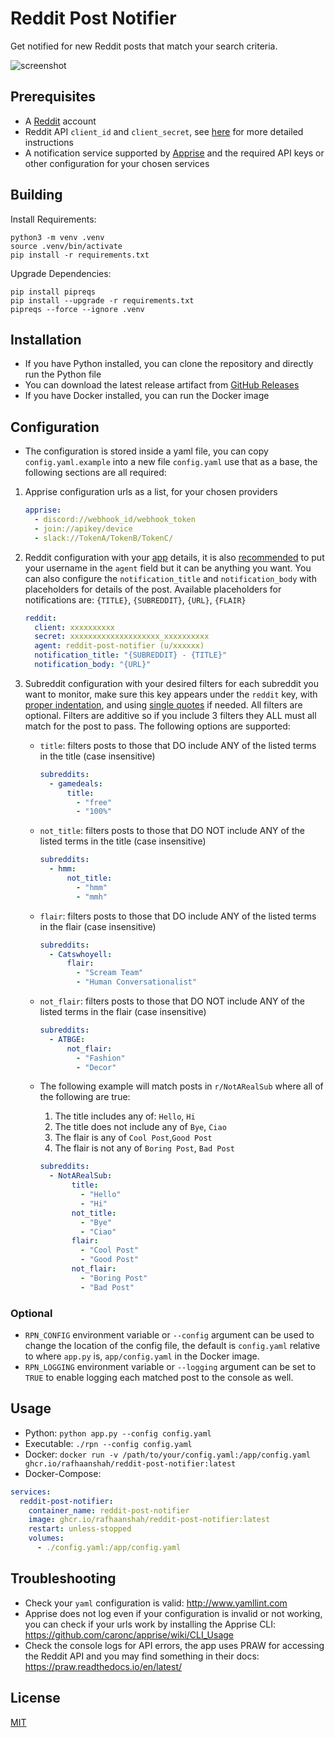 # Reddit Post Notifier

Get notified for new Reddit posts that match your search criteria.

![screenshot](/assets/screenshot.jpg)

## Prerequisites

- A [Reddit](https://www.reddit.com/) account
- Reddit API `client_id` and `client_secret`, see [here](https://github.com/reddit-archive/reddit/wiki/OAuth2-Quick-Start-Example#first-steps) for more detailed instructions
- A notification service supported by [Apprise](https://github.com/caronc/apprise#popular-notification-services) and the required API keys or other configuration for your chosen services

## Building

Install Requirements:

```shell
python3 -m venv .venv
source .venv/bin/activate
pip install -r requirements.txt
```

Upgrade Dependencies:

```shell
pip install pipreqs
pip install --upgrade -r requirements.txt
pipreqs --force --ignore .venv
```

## Installation

- If you have Python installed, you can clone the repository and directly run the Python file
- You can download the latest release artifact from [GitHub Releases](https://github.com/RafhaanShah/Reddit-Post-Notifier/releases)
- If you have Docker installed, you can run the Docker image

## Configuration

- The configuration is stored inside a yaml file, you can copy `config.yaml.example` into a new file `config.yaml` use that as a base, the following sections are all required:

1. Apprise configuration urls as a list, for your chosen providers

   ```yaml
   apprise:
     - discord://webhook_id/webhook_token
     - join://apikey/device
     - slack://TokenA/TokenB/TokenC/
   ```

1. Reddit configuration with your [app](https://www.reddit.com/prefs/apps) details, it is also [recommended](https://github.com/reddit-archive/reddit/wiki/API#rules) to put your username in the `agent` field but it can be anything you want. You can also configure the `notification_title` and `notification_body` with placeholders for details of the post. Available placeholders for notifications are: `{TITLE}`, `{SUBREDDIT}`, `{URL}`, `{FLAIR}`

   ```yaml
   reddit:
     client: xxxxxxxxxx
     secret: xxxxxxxxxxxxxxxxxxxx_xxxxxxxxxx
     agent: reddit-post-notifier (u/xxxxxx)
     notification_title: "{SUBREDDIT} - {TITLE}"
     notification_body: "{URL}"
   ```

1. Subreddit configuration with your desired filters for each subreddit you want to monitor, make sure this key appears under the `reddit` key, with [proper indentation](http://www.yamllint.com/), and using [single quotes](https://stackoverflow.com/questions/19109912/yaml-do-i-need-quotes-for-strings-in-yaml) if needed. All filters are optional. Filters are additive so if you include 3 filters they ALL must all match for the post to pass. The following options are supported:
   - `title`: filters posts to those that DO include ANY of the listed terms in the title (case insensitive)

     ```yaml
     subreddits:
       - gamedeals:
           title:
             - "free"
             - "100%"
     ```

   - `not_title`: filters posts to those that DO NOT include ANY of the listed terms in the title (case insensitive)

     ```yaml
     subreddits:
       - hmm:
           not_title:
             - "hmm"
             - "mmh"
     ```

   - `flair`: filters posts to those that DO include ANY of the listed terms in the flair (case insensitive)

     ```yaml
     subreddits:
       - Catswhoyell:
           flair:
             - "Scream Team"
             - "Human Conversationalist"
     ```

   - `not_flair`: filters posts to those that DO NOT include ANY of the listed terms in the flair (case insensitive)

     ```yaml
     subreddits:
       - ATBGE:
           not_flair:
             - "Fashion"
             - "Decor"
     ```

   - The following example will match posts in `r/NotARealSub` where all of the following are true:
     1. The title includes any of: `Hello`, `Hi`
     2. The title does not include any of `Bye`, `Ciao`
     3. The flair is any of `Cool Post`,`Good Post`
     4. The flair is not any of `Boring Post`, `Bad Post`

     ```yaml
     subreddits:
       - NotARealSub:
            title:
              - "Hello"
              - "Hi"
            not_title:
              - "Bye"
              - "Ciao"
            flair:
              - "Cool Post"
              - "Good Post"
            not_flair:
              - "Boring Post"
              - "Bad Post"
     ```

### Optional

- `RPN_CONFIG` environment variable or `--config` argument can be used to change the location of the config file, the default is `config.yaml` relative to where `app.py` is, `app/config.yaml` in the Docker image.
- `RPN_LOGGING` environment variable or `--logging` argument can be set to `TRUE` to enable logging each matched post to the console as well.

## Usage

- Python: `python app.py --config config.yaml`
- Executable: `./rpn --config config.yaml`
- Docker:
  `docker run -v /path/to/your/config.yaml:/app/config.yaml ghcr.io/rafhaanshah/reddit-post-notifier:latest`
- Docker-Compose:

```yaml
services:
  reddit-post-notifier:
    container_name: reddit-post-notifier
    image: ghcr.io/rafhaanshah/reddit-post-notifier:latest
    restart: unless-stopped
    volumes:
      - ./config.yaml:/app/config.yaml
```

## Troubleshooting

- Check your `yaml` configuration is valid: http://www.yamllint.com
- Apprise does not log even if your configuration is invalid or not working, you can check if your urls work by installing the Apprise CLI: https://github.com/caronc/apprise/wiki/CLI_Usage
- Check the console logs for API errors, the app uses PRAW for accessing the Reddit API and you may find something in their docs: https://praw.readthedocs.io/en/latest/

## License

[MIT](https://choosealicense.com/licenses/mit/)
